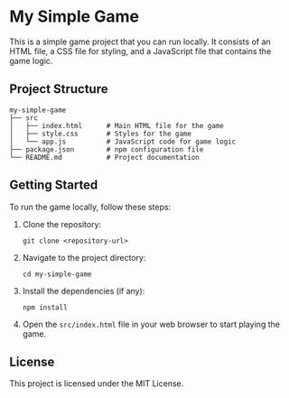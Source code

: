 # My Simple Game

This is a simple game project that you can run locally. It consists of an HTML file, a CSS file for styling, and a JavaScript file that contains the game logic.

## Project Structure

```
my-simple-game
├── src
│   ├── index.html      # Main HTML file for the game
│   ├── style.css       # Styles for the game
│   └── app.js          # JavaScript code for game logic
├── package.json        # npm configuration file
└── README.md           # Project documentation
```

## Getting Started

To run the game locally, follow these steps:

1. Clone the repository:
   ```
   git clone <repository-url>
   ```

2. Navigate to the project directory:
   ```
   cd my-simple-game
   ```

3. Install the dependencies (if any):
   ```
   npm install
   ```

4. Open the `src/index.html` file in your web browser to start playing the game.

## License

This project is licensed under the MIT License.